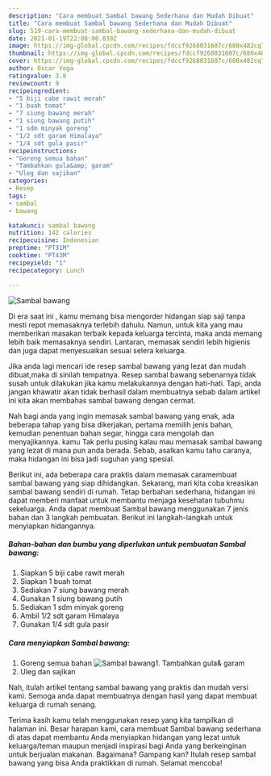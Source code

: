 ```yaml
---
description: "Cara membuat Sambal bawang Sederhana dan Mudah Dibuat"
title: "Cara membuat Sambal bawang Sederhana dan Mudah Dibuat"
slug: 519-cara-membuat-sambal-bawang-sederhana-dan-mudah-dibuat
date: 2021-01-19T22:08:00.039Z
image: https://img-global.cpcdn.com/recipes/fdccf9268031607c/680x482cq70/sambal-bawang-foto-resep-utama.jpg
thumbnail: https://img-global.cpcdn.com/recipes/fdccf9268031607c/680x482cq70/sambal-bawang-foto-resep-utama.jpg
cover: https://img-global.cpcdn.com/recipes/fdccf9268031607c/680x482cq70/sambal-bawang-foto-resep-utama.jpg
author: Oscar Vega
ratingvalue: 3.8
reviewcount: 9
recipeingredient:
- "5 biji cabe rawit merah"
- "1 buah tomat"
- "7 siung bawang merah"
- "1 siung bawang putih"
- "1 sdm minyak goreng"
- "1/2 sdt garam Himalaya"
- "1/4 sdt gula pasir"
recipeinstructions:
- "Goreng semua bahan"
- "Tambahkan gula&amp; garam"
- "Uleg dan sajikan"
categories:
- Resep
tags:
- sambal
- bawang

katakunci: sambal bawang 
nutrition: 142 calories
recipecuisine: Indonesian
preptime: "PT31M"
cooktime: "PT43M"
recipeyield: "1"
recipecategory: Lunch

---
```



![Sambal bawang](https://img-global.cpcdn.com/recipes/fdccf9268031607c/680x482cq70/sambal-bawang-foto-resep-utama.jpg)

Di era  saat ini , kamu memang bisa mengorder hidangan siap saji tanpa mesti repot memasaknya terlebih dahulu. Namun, untuk kita yang mau memberikan masakan terbaik kepada keluarga tercinta, maka anda memang lebih baik memasaknya sendiri. Lantaran, memasak sendiri lebih higienis dan juga dapat menyesuaikan sesuai selera keluarga.

Jika anda lagi mencari ide resep sambal bawang yang lezat dan mudah dibuat,maka di sinilah tempatnya. Resep sambal bawang  sebenarnya tidak susah untuk dilakukan jika kamu melakukannya dengan hati-hati. Tapi, anda jangan khawatir akan tidak berhasil dalam membuatnya 
sebab dalam artikel ini kita akan membahas sambal bawang dengan cermat.  



Nah bagi anda yang ingin memasak sambal bawang yang enak, ada beberapa tahap yang bisa dikerjakan, pertama memilih jenis bahan, kemudian penentuan bahan segar, hingga cara mengolah dan menyajikannya. kamu Tak perlu pusing kalau mau memasak sambal bawang yang lezat di mana pun anda berada. Sebab, asalkan kamu  tahu caranya, maka hidangan ini bisa jadi suguhan yang spesial.

Berikut ini, ada beberapa cara praktis  dalam memasak caramembuat sambal bawang yang siap dihidangkan. Sekarang, mari kita coba kreasikan sambal bawang sendiri di rumah. Tetap berbahan sederhana, hidangan ini dapat memberi manfaat untuk membantu menjaga kesehatan tubuhmu sekeluarga. Anda dapat membuat Sambal bawang menggunakan 7 jenis bahan dan 3 langkah pembuatan. Berikut ini langkah-langkah untuk menyiapkan hidangannya.

<!--inarticleads1-->

##### Bahan-bahan dan bumbu yang diperlukan untuk pembuatan Sambal bawang:

1. Siapkan 5 biji cabe rawit merah
1. Siapkan 1 buah tomat
1. Sediakan 7 siung bawang merah
1. Gunakan 1 siung bawang putih
1. Sediakan 1 sdm minyak goreng
1. Ambil 1/2 sdt garam Himalaya
1. Gunakan 1/4 sdt gula pasir




<!--inarticleads2-->

##### Cara menyiapkan Sambal bawang:

1. Goreng semua bahan
<img src="https://img-global.cpcdn.com/steps/e6c91392fd2ac12b/160x128cq70/sambal-bawang-langkah-memasak-1-foto.jpg" alt="Sambal bawang">1. Tambahkan gula&amp; garam
1. Uleg dan sajikan




Nah, itulah artikel tentang  sambal bawang  yang praktis dan mudah versi kami. Semoga anda dapat membuatnya dengan hasil yang dapat membuat keluarga di rumah senang. 

Terima kasih kamu telah menggunakan resep yang kita tampilkan di halaman ini. Besar harapan kami, cara membuat  Sambal bawang sederhana di atas dapat membantu Anda menyiapkan hidangan yang lezat untuk keluarga/teman maupun menjadi inspirasi bagi Anda yang berkeinginan untuk berjualan makanan. Bagaimana? Gampang kan? Itulah resep sambal bawang yang bisa Anda praktikkan di rumah. Selamat mencoba!

